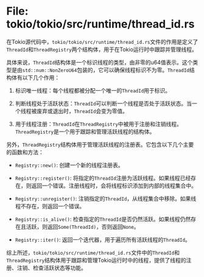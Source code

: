 # File: tokio/tokio/src/runtime/thread_id.rs

在Tokio源代码中，`tokio/tokio/src/runtime/thread_id.rs`文件的作用是定义了`ThreadId`和`ThreadRegistry`两个结构体，用于在Tokio运行时中跟踪并管理线程。

具体来说，`ThreadId`结构体是一个标识线程的类型，由非零的u64值表示。这个类型是由`std::num::NonZeroU64`包装的，它可以确保线程标识不为零。`ThreadId`结构体有以下几个作用：

1. 标识唯一线程：每个线程都被分配一个唯一的`ThreadId`用于标识。

2. 判断线程处于活跃状态：`ThreadId`可以判断一个线程是否处于活跃状态。当一个线程被废弃或退出时，`ThreadId`会变为零值。

3. 用于线程注册：`ThreadId`在`ThreadRegistry`中被用于注册和注销线程。`ThreadRegistry`是一个用于跟踪和管理活跃线程的结构体。

另外，`ThreadRegistry`结构体用于管理活跃线程的注册表。它包含以下几个主要的函数和方法：

- `Registry::new()`: 创建一个新的线程注册表。

- `Registry::register()`: 将指定的`ThreadId`注册为活跃线程。如果线程已经存在，则返回一个错误。注册线程时，会将线程标识添加到内部的线程集合中。

- `Registry::unregister()`: 注销指定的`ThreadId`，从线程集合中移除。如果线程不存在，则返回一个错误。

- `Registry::is_alive()`: 检查指定的`ThreadId`是否仍然活跃。如果线程仍然存在且活跃，则返回`Some(ThreadId)`，否则返回`None`。

- `Registry::iter()`: 返回一个迭代器，用于遍历所有活跃线程的`ThreadId`。

综上所述，`tokio/tokio/src/runtime/thread_id.rs`文件中的`ThreadId`和`ThreadRegistry`结构体用于跟踪和管理Tokio运行时中的线程，提供了线程的注册、注销、检查活跃状态等功能。

